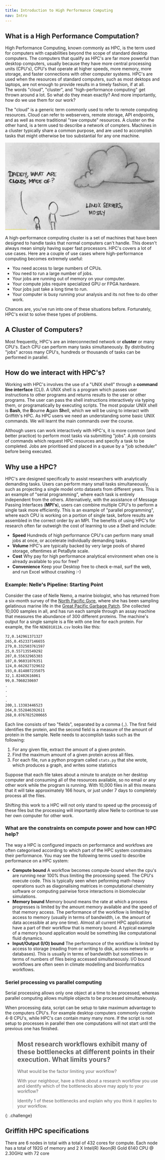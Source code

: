 ```yaml
---
title: Introduction to High Performance Computing
nav: Intro
---
```


## What is a High Performance Computation?
High Performance Computing, known commonly as HPC, is the term used for computers with capabilities beyond the scope of standard desktop computers. The computers that qualify as HPC's are far more powerful than desktop computers, 
usually because they have more central processing units (CPU's), CPU's that operate at higher speeds, more memory, more storage, and faster connections with other computer systems. HPC's are used when the resources of standard computers, such as most dektops and laptops, are not enough to provide results in a timely fashion, if at all.  
The words "cloud", "cluster", and "high-performance computing" get thrown around a lot.
So what do they mean exactly?
And more importantly, how do we use them for our work?

The "cloud" is a generic term commonly used to refer to remote computing resources.
Cloud can refer to webservers, remote storage, API endpoints, and as well as more traditional "raw compute" resources. 
A cluster on the other hand, is a term used to describe a network of compters.
Machines in a cluster typically share a common purpose, 
and are used to accomplish tasks that might otherwise be too substantial for any one machine. 

![Clouds are made of Linux servers](../images/linux-cloud.jpg)

A high-performance computing cluster is a set of machines that have been 
designed to handle tasks that normal computers can't handle.
This doesn't always mean simply having super fast processors. 
HPC's covers a lot of use cases.
Here are a couple of use cases where high-performance computing becomes extremely useful:

* You need access to large numbers of CPUs.
* You need to run a large number of jobs.
* Your jobs are running out of memory on your computer.
* Your compute jobs require specialized GPU or FPGA hardware.
* Your jobs just take a long time to run.
* Your computer is busy running your analysis and its not free to do other work.

Chances are, you've run into one of these situations before.
Fortunately, HPC's exist to solve these types of problems.


## A Cluster of Computers? 

Most frequently, HPC's are an interconnected network or **cluster** or many CPU's.  Each CPU can perform many tasks simultaneously.  By distributing \"jobs\" across many CPU's, hundreds or thousands of tasks can be performed in parallel.

## How do we interact with HPC's?

Working with HPC's involves the use of a \"UNIX shell\" through a **command line interface** (CLI). A UNIX shell is a program which passes user instructions to other programs and returns results to the user or other programs. The user can pass the shell instructions interactively via typing them, or programatically by executing scripts. The most popular UNIX shell is **Bash**, the **B**ourne **A**gain **Sh**ell, which we will be using to interact with Griffith's HPC. As HPC users we need an understanding some basic UNIX commands. We will learnt the main commands over the course.

Although users can work interactively with HPC's, it is more common (and better practice) to perform most tasks via submitting \"jobs\". A job consists of commands which request HPC resources and specify a task to be completed. Jobs are prioritised and placed in a queue by a \"job scheduler\" before being executed.

## Why use a HPC?

HPC's are designed specifically to assist researchers with analytically demanding tasks. Users can perform many small tasks simultaneously, such as projecting a single model onto datasets from different years. This is an example of "serial programming", where each task is entirely independent from the others. Alternatively, with the assistance of Message Passing Interfaces (**MPI's**), users can combine multiple CPU's to perform a single task more efficiently. This is an example of "parallel programming", where each CPU is working on a portion of single task, before results are assembled in the correct order by an MPI. The benefits of using HPC's for research often far outweigh the cost of learning to use a Shell and include:

* **Speed** Hundreds of high performance CPU's can perform many small jobs at once, or accelerate individually demanding tasks.
* **Volume** HPC's are typically backed by very large pools of shared storage, oftentimes at PetaByte scale.
* **Cost** Why pay for high performance analytical environment when one is already available to you for free?
* **Convenience** Keep your Desktop free to check e-mail, surf the web, and run Excel without crashing :-)


### Example: Nelle's Pipeline: Starting Point

Consider the case of Nelle Nemo, a marine biologist, who
has returned from a six-month survey of the
[North Pacific Gyre](http://en.wikipedia.org/wiki/North_Pacific_Gyre),
where she has been sampling gelatinous marine life in the
[Great Pacific Garbage Patch](http://en.wikipedia.org/wiki/Great_Pacific_Garbage_Patch).
She collected 10,000 samples in all, and has run each sample through an assay machine
that measures the abundance of 300 different proteins.
The machine's output for a single sample is
a file with one line for each protein.
For example, the file `NENE01812A.csv` looks like this:

~~~
72,0.142961371327
265,0.452337146655
279,0.332503761597
25,0.557135549292
207,0.55632965303
107,0.96031076351
124,0.662827329632
193,0.814807235075
32,1.82402616061
99,0.7060230697
.
.
.
.
200,1.13383446523
264,0.552846392611
268,0.0767025200665
~~~

Each line consists of two "fields", separated by a comma (`,`).
The first field identifies the protein,
and the second field is a measure of the amount of protein in the sample.
Nelle needs to accomplish tasks such as the following:

1.  For any given file, extract the amount of a given protein.
2.  Find the maximum amount of a given protein across all files.
3.  For each file, run a python program called `stats.py` that she wrote,
    which produces a graph, and writes some statistics

Suppose that each file takes about a minute to analyze on her desktop computer and consuming all of the resources available, so no email or any other work while the program is running.  With 10,000 files in all this means that it will take approximately 166 hours, or just under 7 days to completely process all the files. 

Shifting this work to a HPC will not only stand to speed up the processig of these files but the processing will importantly allow Nelle to continue to use her own computer for other work.

### What are the constraints on compute power and how can HPC help?
The way a HPC is configured impacts on performance and workfows are often categorised according to which part of the HPC system constrains their performance. You may see the following terms used to describe performance on a HPC system:

* **Compute bound** A workflow becomes compute-bound when the cpu's are running near 100% thus limiting the processing speed. The CPU's execute code. This is typically seen when peforming math-heavy operations such as diagonalising matrices in computational chemistry software or computing pairwise force interactions in biomolecular simulations.
* **Memory bound** Memory bound means the rate at which a process progresses is limited by the amount memory available and the speed of that memory access. The performance of the workflow is limited by access to memory (usually in terms of bandwidth, i.e. the amount of data accessible at any one time). Almost all current HPC applications have a part of their workflow that is memory bound. A typical example of a memory bound application would be something like computational fluid dynamics.
* **Input/Output (I/O) bound** The performance of the workflow is limited by access to storage (reading from or writing to disk, across networks or databases). This is usually in terms of bandwidth but sometimes in terms of numbers of files being accessed simultaneously. I/O bound workflows are often seen in climate modelling and bioinformatics workflows.

### Seriel processing vs parallel computing
Serial processing allows only one object at a time to be processed, whereas parallel computing allows multiple objects to be processed simultaneously.

When processing data, script can be setup to take maximum advantage to the computers CPU's. For example desktop computers commonly contain 4-8 CPU's, while HPC's can contain many many more. If the script is not setup to processes in parallel then one computations will not start until the previous one has finished.



> ## Most research workflows exhibit many of these bottlenecks at different points in their execution. What limits yours?
>
> What would be the factor limiting your workflow?
>
> With your neighbour, have a think about a research workflow you use and identify which of the bottlenecks above may apply to your workflow?
>
> Identify 1 of these bottlenecks and explain why you think it applies to your workflow.
>
{: .challenge}

## Griffith HPC specifications

There are 6 nodes in total with a total of 432 cores for compute. Each node has a total of 192G of memory and 2 X Intel(R) Xeon(R) Gold 6140 CPU @ 2.30GHz with 72 core